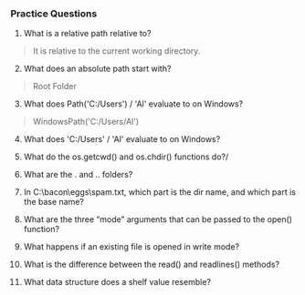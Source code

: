 ### Practice Questions

1. What is a relative path relative to?
> It is relative to the current working directory.
2. What does an absolute path start with?
> Root Folder
3. What does Path('C:/Users') / 'Al' evaluate to on Windows?
> WindowsPath('C:/Users/Al')
4. What does 'C:/Users' / 'Al' evaluate to on Windows?
> 
5. What do the os.getcwd() and os.chdir() functions do?/
>
6. What are the . and .. folders?
>
7. In C:\bacon\eggs\spam.txt, which part is the dir name, and which part is the base name?
>
8. What are the three “mode” arguments that can be passed to the open() function?
>
9. What happens if an existing file is opened in write mode?
>
10. What is the difference between the read() and readlines() methods?
>
11. What data structure does a shelf value resemble?
>